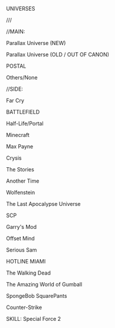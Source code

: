 UNIVERSES


///


//MAIN:



Parallax Universe (NEW)

Parallax Universe (OLD / OUT OF CANON)

POSTAL

Others/None





//SIDE:



Far Cry

BATTLEFIELD

Half-Life/Portal

Minecraft

Max Payne

Crysis

The Stories

Another Time

Wolfenstein

The Last Apocalypse Universe

SCP

Garry's Mod

Offset Mind

Serious Sam

HOTLINE MIAMI

The Walking Dead

The Amazing World of Gumball

SpongeBob SquarePants

Counter-Strike

SKILL: Special Force 2

